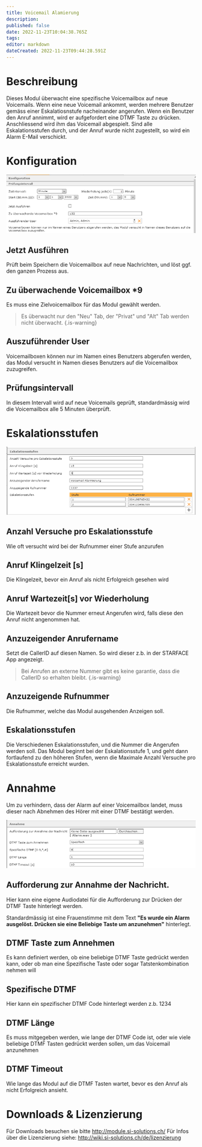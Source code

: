 ```yaml
---
title: Voicemail Alamierung
description: 
published: false
date: 2022-11-23T10:04:38.765Z
tags: 
editor: markdown
dateCreated: 2022-11-23T09:44:28.591Z
---
```


# Beschreibung

Dieses Modul überwacht eine spezifische Voicemailbox auf neue Voicemails.
Wenn eine neue Voicemail ankommt, werden mehrere Benutzer gemäss einer Eskalatiosnstufe nacheinander angerufen. 
Wenn ein Benutzer den Anruf annimmt, wird er aufgefordert eine DTMF Taste zu drücken. Anschliessend wird ihm das Voicemail abgespielt.
Sind alle Eskalationsstufen durch, und der Anruf wurde nicht zugestellt, so wird ein Alarm E-Mail verschickt.

# Konfiguration

![1](/uploads/voicemailalert/1.png)

## Jetzt Ausführen
Prüft beim Speichern die Voicemailbox auf neue Nachrichten, und löst ggf. den ganzen Prozess aus.

## Zu überwachende Voicemailbox *9
Es muss eine Zielvoicemailbox für das Modul gewählt werden.
> Es überwacht nur den "Neu" Tab, der "Privat" und "Alt" Tab werden nicht überwacht.
{.is-warning}

## Auszuführender User
Voicemailboxen können nur im Namen eines Benutzers abgerufen werden, das Modul versucht in Namen dieses Benutzers auf die Voicemailbox zuzugreifen.

## Prüfungsintervall
In diesem Intervall wird auf neue Voicemails geprüft, standardmässig wird die Voicemailbox alle 5 Minuten überprüft.

# Eskalationsstufen

![2](/uploads/voicemailalert/2.png)

## Anzahl Versuche pro Eskalationsstufe
Wie oft versucht wird bei der Rufnummer einer Stufe anzurufen

## Anruf Klingelzeit \[s\]
Die Klingelzeit, bevor ein Anruf als nicht Erfolgreich gesehen wird

## Anruf Wartezeit\[s\] vor Wiederholung
Die Wartezeit bevor die Nummer erneut Angerufen wird, falls diese den Anruf nicht angenommen hat.

## Anzuzeigender Anrufername
Setzt die CallerID auf diesen Namen. So wird dieser z.b. in der STARFACE App angezeigt.
> Bei Anrufen an externe Nummer gibt es keine garantie, dass die CallerID so erhalten bleibt.
{.is-warning}

## Anzuzeigende Rufnummer
Die Rufnummer, welche das Modul ausgehenden Anzeigen soll.

## Eskalationsstufen
Die Verschiedenen Eskalationsstufen, und die Nummer die Angerufen werden soll.
Das Modul beginnt bei der Eskalationsstufe 1, und geht dann fortlaufend zu den höheren Stufen, wenn die Maximale Anzahl Versuche pro Eskalationsstufe erreicht wurden.

# Annahme
Um zu verhindern, dass der Alarm auf einer Voicemailbox landet, muss dieser nach Abnehmen des Hörer mit einer DTMF bestätigt werden.

![3](/uploads/voicemailalert/3.png)

## Aufforderung zur Annahme der Nachricht.
Hier kann eine eigene Audiodatei für die Aufforderung zur Drücken der DTMF Taste hinterlegt werden.

Standardmässig ist eine Frauenstimme mit dem Text **"Es wurde ein Alarm ausgelöst. Drücken sie eine Beliebige Taste um anzunehmen"** hinterlegt.

## DTMF Taste zum Annehmen
Es kann definiert werden, ob eine beliebige DTMF Taste gedrückt werden kann, oder ob man eine Spezifische Taste oder sogar Tatstenkombination nehmen will

## Spezifische DTMF
Hier kann ein spezifischer DTMF Code hinterlegt werden z.b. 1234

## DTMF Länge
Es muss mitgegeben werden, wie lange der DTMF Code ist, oder wie viele beliebige DTMF Tasten gedrückt werden sollen, um das Voicemail anzunehmen

## DTMF Timeout
Wie lange das Modul auf die DTMF Tasten wartet, bevor es den Anruf als nicht Erfolgreich ansieht.


# Downloads & Lizenzierung
Für Downloads besuchen sie bitte http://module.si-solutions.ch/
Für Infos über die Lizenzierung siehe: http://wiki.si-solutions.ch/de/lizenzierung